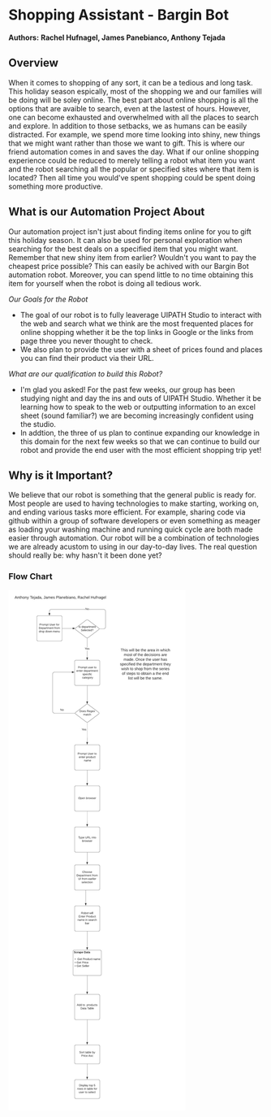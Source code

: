 # Shopping Assistant -  Bargin Bot
**Authors:**
**Rachel Hufnagel, James Panebianco, Anthony Tejada**

## Overview
When it comes to shopping of any sort, it can be a tedious and long task. This holiday season espically, most of the shopping we and our families will be doing will be soley online. The best part about online shopping is all the options that are avaible to search, even at the lastest of hours. However, one can become exhausted and overwhelmed with all the places to search and explore. In addition to those setbacks, we as humans can be easily distracted. For example, we spend more time looking into shiny, new things that we might want rather than those we want to gift. This is where our friend automation comes in and saves the day. What if our online shopping experience could be reduced to merely telling a robot what item you want and the robot searching all the popular or specified sites where that item is located? Then all time you would've spent shopping could be spent doing something more productive.

## What is our Automation Project About
Our automation project isn't just about finding items online for you to gift this holiday season. It can also be used for personal exploration when searching for the best deals on a specified item that you might want. Remember that new shiny item from earlier? Wouldn't you want to pay the cheapest price possible? This can easily be achived with our Bargin Bot automation robot. Moreover, you can spend little to no time obtaining this item for yourself when the robot is doing all tedious work.

*Our Goals for the Robot*

- The goal of our robot is to fully leaverage UIPATH Studio to interact with the web and search what we think are the most frequented places for online shopping whether it be the top links in Google or the links from page three you never thought to check. 
- We also plan to provide the user with a sheet of prices found and places you can find their product via their URL. 

*What are our qualification to build this Robot?*

- I'm glad you asked! For the past few weeks, our group has been studying night and day the ins and outs of UIPATH Studio. Whether it be learning how to speak to the web or outputting information to an excel sheet (sound familiar?) we are becoming increasingly confident using the studio. 
- In addtion, the three of us plan to continue expanding our knowledge in this domain for the next few weeks so that we can continue to build our robot and provide the end user with the most efficient shopping trip yet!

## Why is it Important? 
We believe that our robot is something that the general public is ready for. Most people are used to having technologies to make starting, working on, and ending various tasks more efficient. For example, sharing code via github within a group of software developers or even something as meager as loading your washing machine and running quick cycle are both made easier through automation. Our robot will be a combination of technologies we are already acustom to using in our day-to-day lives. The real question should really be: why hasn't it been done yet?


### Flow Chart

![Flow Chart Diagram](https://github.com/201019-UiPath/JAR-CarsApp/blob/main/Shopping%20Assistant%20FlowChart.png)